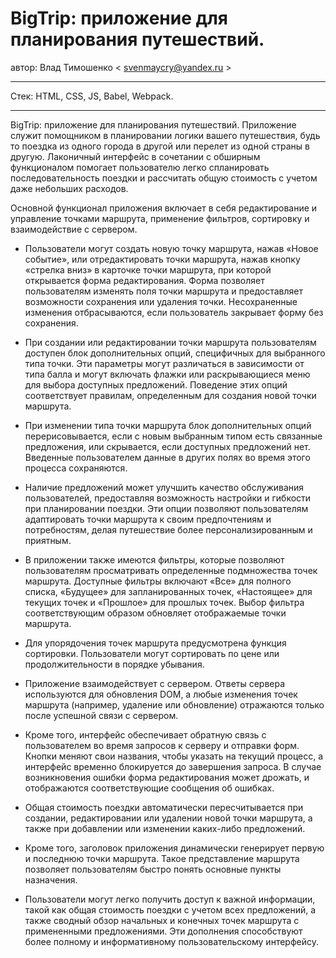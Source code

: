 # BigTrip: приложение для планирования путешествий.
автор: Влад Тимошенко < svenmaycry@yandex.ru >


---

Стек: HTML, CSS, JS, Babel, Webpack.

---

BigTrip: приложение для планирования путешествий. Приложение служит помощником в планировании логики вашего путешествия, будь то поездка из одного города в другой или перелет из одной страны в другую. Лаконичный интерфейс в сочетании с обширным функционалом помогает пользователю легко спланировать последовательность поездки и рассчитать общую стоимость с учетом даже небольших расходов.

Основной функционал приложения включает в себя редактирование и управление точками маршрута, применение фильтров, сортировку и взаимодействие с сервером.

* Пользователи могут создать новую точку маршрута, нажав «Новое событие», или отредактировать точки маршрута, нажав кнопку «стрелка вниз» в карточке точки маршрута, при которой открывается форма редактирования. Форма позволяет пользователям изменять поля точки маршрута и предоставляет возможности сохранения или удаления точки. Несохраненные изменения отбрасываются, если пользователь закрывает форму без сохранения.

* При создании или редактировании точки маршрута пользователям доступен блок дополнительных опций, специфичных для выбранного типа точки. Эти параметры могут различаться в зависимости от типа балла и могут включать флажки или раскрывающиеся меню для выбора доступных предложений. Поведение этих опций соответствует правилам, определенным для создания новой точки маршрута.

* При изменении типа точки маршрута блок дополнительных опций перерисовывается, если с новым выбранным типом есть связанные предложения, или скрывается, если доступных предложений нет. Введенные пользователем данные в других полях во время этого процесса сохраняются.

* Наличие предложений может улучшить качество обслуживания пользователей, предоставляя возможность настройки и гибкости при планировании поездки. Эти опции позволяют пользователям адаптировать точки маршрута к своим предпочтениям и потребностям, делая путешествие более персонализированным и приятным.

* В приложении также имеются фильтры, которые позволяют пользователям просматривать определенные подмножества точек маршрута. Доступные фильтры включают «Все» для полного списка, «Будущее» для запланированных точек, «Настоящее» для текущих точек и «Прошлое» для прошлых точек. Выбор фильтра соответствующим образом обновляет отображаемые точки маршрута.

* Для упорядочения точек маршрута предусмотрена функция сортировки. Пользователи могут сортировать по цене или продолжительности в порядке убывания.

* Приложение взаимодействует с сервером. Ответы сервера используются для обновления DOM, а любые изменения точек маршрута (например, удаление или обновление) отражаются только после успешной связи с сервером.

* Кроме того, интерфейс обеспечивает обратную связь с пользователем во время запросов к серверу и отправки форм. Кнопки меняют свои названия, чтобы указать на текущий процесс, а интерфейс временно блокируется до завершения запроса. В случае возникновения ошибки форма редактирования может дрожать, и отображаются соответствующие сообщения об ошибках.

* Общая стоимость поездки автоматически пересчитывается при создании, редактировании или удалении новой точки маршрута, а также при добавлении или изменении каких-либо предложений.

* Кроме того, заголовок приложения динамически генерирует первую и последнюю точки маршрута. Такое представление маршрута позволяет пользователям быстро понять основные пункты назначения.

* Пользователи могут легко получить доступ к важной информации, такой как общая стоимость поездки с учетом всех предложений, а также сводный обзор начальных и конечных точек маршрута с примененными предложениями. Эти дополнения способствуют более полному и информативному пользовательскому интерфейсу.
